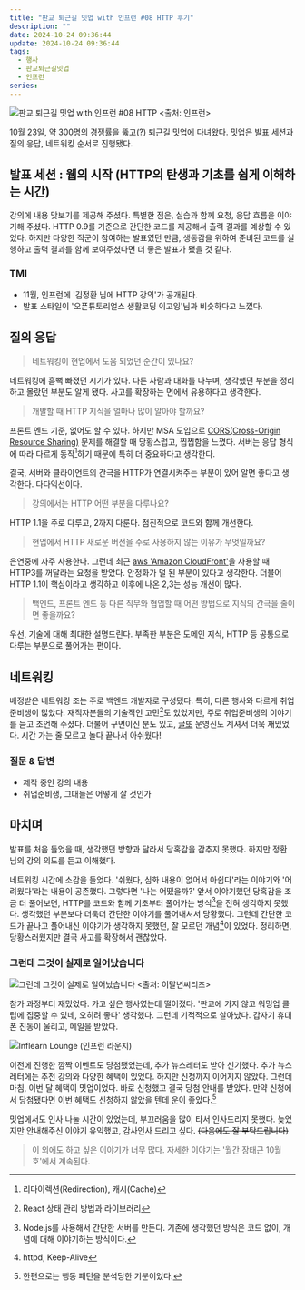 ```yaml
---
title: "판교 퇴근길 밋업 with 인프런 #08 HTTP 후기"
description: ""
date: 2024-10-24 09:36:44
update: 2024-10-24 09:36:44
tags:
  - 행사
  - 판교퇴근길밋업
  - 인프런
series: 
---
```


![판교 퇴근길 밋업 with 인프런 #08 HTTP <출처: 인프런>](pangyo-evening-meet-up-http.avif)

10월 23일, 약 300명의 경쟁률을 뚫고(?) 퇴근길 밋업에 다녀왔다. 밋업은 발표 세션과 질의 응답, 네트워킹 순서로 진행됐다.

## 발표 세션 : 웹의 시작 (HTTP의 탄생과 기초를 쉽게 이해하는 시간)

강의에 내용 맛보기를 제공해 주셨다. 특별한 점은, 실습과 함께 요청, 응답 흐름을 이야기해 주셨다.
HTTP 0.9를 기준으로 간단한 코드를 제공해서 출력 결과를 예상할 수 있었다. 하지만 다양한 직군이 참여하는 발표였던 만큼, 생동감을 위하여
준비된 코드를 실행하고 출력 결과를 함께 보여주셨다면 더 좋은 발표가 됐을 것 같다.

### TMI

- 11월, 인프런에 '김정환 님에 HTTP 강의'가 공개된다.
- 발표 스타일이 '오픈튜토리얼스 생활코딩 이고잉'님과 비슷하다고 느꼈다.

## 질의 응답

> 네트워킹이 현업에서 도움 되었던 순간이 있나요?

네트워킹에 흠뻑 빠졌던 시기가 있다. 다른 사람과 대화를 나누며, 생각했던 부분을 정리하고 몰랐던 부분도 알게 됐다.
사고를 확장하는 면에서 유용하다고 생각한다.

> 개발할 때 HTTP 지식을 얼마나 많이 알아야 할까요?

프론트 엔드 기준, 없어도 할 수 있다.
하지만 MSA 도입으로 [CORS(Cross-Origin Resource Sharing)](https://developer.mozilla.org/en-US/docs/Web/HTTP/CORS) 문제를 해결할 때
당황스럽고, 찝찝함을 느꼈다. 서버는 응답 형식에 따라 다르게 동작[^1]하기 때문에 특히 더 중요하다고 생각한다.

결국, 서버와 클라이언트의 간극을 HTTP가 연결시켜주는 부분이 있어 알면 좋다고 생각한다. 다다익선이다.

> 강의에서는 HTTP 어떤 부분을 다루나요?

HTTP 1.1을 주로 다루고, 2까지 다룬다. 점진적으로 코드와 함께 개선한다.

> 현업에서 HTTP 새로운 버전을 주로 사용하지 않는 이유가 무엇일까요?

은연중에 자주 사용한다. 그런데 최근 [aws 'Amazon CloudFront'](https://aws.amazon.com/ko/cloudfront/)을 사용할 때 HTTP3를 꺼달라는 요청을 받았다.
안정화가 덜 된 부분이 있다고 생각한다. 더불어 HTTP 1.1이 핵심이라고 생각하고 이후에 나온 2,3는 성능 개선이 많다.

> 백엔드, 프론트 엔드 등 다른 직무와 협업할 때 어떤 방법으로 지식의 간극을 줄이면 좋을까요?

우선, 기술에 대해 최대한 설명드린다. 부족한 부분은 도메인 지식, HTTP 등 공통으로 다루는 부분으로 풀어가는 편이다.

## 네트워킹

배정받은 네트워킹 조는 주로 백엔드 개발자로 구성됐다. 특히, 다른 행사와 다르게 취업준비생이 많았다. 재직자분들의 기술적인 고민[^2]도
있었지만, 주로 취업준비생의 이야기를 듣고 조언해 주셨다. 더불어 구면이신 분도 있고, [글또](https://geultto.github.io/) 운영진도 계셔서 더욱 재밌었다. 시간 가는 줄 모르고 놀다 끝나서
아쉬웠다!

### 질문 & 답변

- 제작 중인 강의 내용
- 취업준비생, 그대들은 어떻게 살 것인가

## 마치며

발표를 처음 들었을 때, 생각했던 방향과 달라서 당혹감을 감추지 못했다. 하지만 정환 님의 강의 의도를 듣고 이해했다.

네트워킹 시간에 소감을 들었다. '쉬웠다, 심화 내용이 없어서 아쉽다'라는 이야기와 '어려웠다'라는 내용이 공존했다.
그렇다면 '나는 어땠을까?' 앞서 이야기했던 당혹감을 조금 더 풀어보면, HTTP를 코드와 함께 기초부터 풀어가는 방식[^3]을 전혀 생각하지 못했다.
생각했던 부분보다 더욱더 간단한 이야기를 풀어내셔서 당황했다. 그런데 간단한 코드가 끝나고 풀어내신 이야기가 생각하지 못했던, 잘 모르던 개념[^4]이 있었다.
정리하면, 당황스러웠지만 결국 사고를 확장해서 괜찮았다.

### 그런데 그것이 실제로 일어났습니다

![그런데 그것이 실제로 일어났습니다 <출처: 이말년씨리즈>](lee-mal-nyeon-series.avif)

참가 과정부터 재밌었다. 가고 싶은 행사였는데 떨어졌다. '판교에 가지 않고 워밍업 클럽에 집중할 수 있네, 오히려 좋다' 생각했다.
그런데 기적적으로 살아났다. 갑자기 휴대폰 진동이 울리고, 메일을 받았다.

![Inflearn Lounge (인프런 라운지)](inflearn-lounge.avif)

이전에 진행한 깜짝 이벤트도 당첨됐었는데, 추가 뉴스레터도 받아 신기했다.
추가 뉴스레터에는 추천 강의와 다양한 혜택이 있었다. 하지만 신청까지 이어지지 않았다. 그런데 마침, 이번 달 혜택이 밋업이었다. 바로 신청했고 결국 당첨 안내를 받았다.
만약 신청에서 당첨됐다면 이번 혜택도 신청하지 않았을 텐데 운이 좋았다.[^5]

밋업에서도 인사 나눌 시간이 있었는데, 부끄러움을 많이 타서 인사드리지 못했다. 늦었지만 안내해주신 이야기 유익했고, 감사인사 드리고 싶다. ~~(다음에도 잘 부탁드립니다)~~

> 이 외에도 하고 싶은 이야기가 너무 많다. 자세한 이야기는 '월간 장태근 10월호'에서 계속된다.

[^1]: 리다이렉션(Redirection), 캐시(Cache)
[^2]: React 상태 관리 방법과 라이브러리
[^3]: Node.js를 사용해서 간단한 서버를 만든다. 기존에 생각했던 방식은 코드 없이, 개념에 대해 이야기하는 방식이다.
[^4]: httpd, Keep-Alive
[^5]: 한편으로는 행동 패턴을 분석당한 기분이었다.
